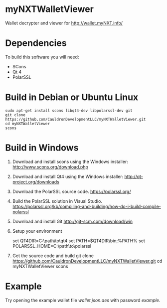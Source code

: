 myNXTWalletViewer
=================

Wallet decrypter and viewer for http://wallet.myNXT.info/

Dependencies
============
To build this software you will need:

  * SCons
  * Qt 4
  * PolarSSL

Build in Debian or Ubuntu Linux
===============================

    sudo apt-get install scons libqt4-dev libpolarssl-dev git
    git clone https://github.com/CauldronDevelopmentLLC/myNXTWalletViewer.git
    cd myNXTWalletViewer
    scons

Build in Windows
================

  1. Download and install scons using the Windows installer:
    http://www.scons.org/download.php

  2. Download and install Qt4 using the Windows installer:
    http://qt-project.org/downloads

  3. Download the PolarSSL source code.
    https://polarssl.org/

  4. Build the PolarSSL solution in Visual Studio.
    https://polarssl.org/kb/compiling-and-building/how-do-i-build-compile-polarssl

  5. Download and install Git
    http://git-scm.com/download/win

  6. Setup your environment

        set QT4DIR=C:\path\to\qt4
        set PATH=$QT4DIR\bin;%PATH%
        set POLARSSL_HOME=C:\path\to\polarssl

  7. Get the source code and build
        git clone https://github.com/CauldronDevelopmentLLC/myNXTWalletViewer.git
        cd myNXTWalletViewer
        scons

Example
=======

Try opening the example wallet file *wallet.json.aes* with password *example*.
